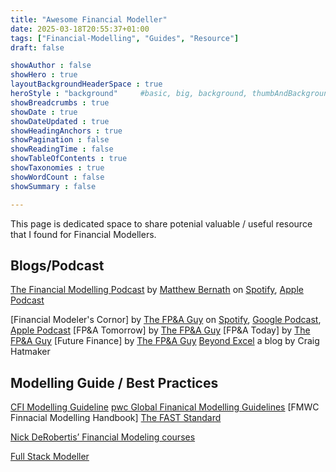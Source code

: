 ```yaml
---
title: "Awesome Financial Modeller"
date: 2025-03-18T20:55:37+01:00
tags: ["Financial-Modelling", "Guides", "Resource"]
draft: false

showAuthor : false
showHero : true
layoutBackgroundHeaderSpace : true
heroStyle : "background"     #basic, big, background, thumbAndBackground
showBreadcrumbs : true
showDate : true
showDateUpdated : true
showHeadingAnchors : true
showPagination : false
showReadingTime : false
showTableOfContents : true
showTaxonomies : true
showWordCount : false
showSummary : false

---
```


This page is dedicated space to share potenial valuable / useful resource that I found for Financial Modellers. 

## Blogs/Podcast

[The Financial Modelling Podcast](https://financialmodellingpodcast.com/blog/) by [Matthew Bernath](https://www.linkedin.com/in/matthewbernath/) on [Spotify](https://open.spotify.com/show/1A4JQNYReD9JjuPyt5CScm), [Apple Podcast](https://podcasts.apple.com/us/podcast/the-financial-modelling-podcast/id1429518813)



[Financial Modeler's Cornor] by [The FP&A Guy](https://www.thefpandaguy.com/) on [Spotify](https://open.spotify.com/show/1AD5DxVXaTQGwGJGFS6cYq), [Google Podcast](https://podcasts.google.com/u/1/feed/aHR0cHM6Ly9zYXNwb2QuY29tL2ZlZWQvZ29vZ2xlL3RoZWZwYW5kYWd1eS83My54bWw), [Apple Podcast](https://podcasts.apple.com/us/podcast/financial-modelers-corner/id1693354484)
[FP&A Tomorrow] by [The FP&A Guy](https://www.thefpandaguy.com/) 
[FP&A Today] by [The FP&A Guy](https://www.thefpandaguy.com/) 
[Future Finance] by  [The FP&A Guy](https://www.thefpandaguy.com/) 
[Beyond Excel](https://sites.google.com/site/beyondexcel/home?authuser=0) a blog by Craig Hatmaker 




## Modelling Guide / Best Practices

[CFI Modelling Guideline](https://corporatefinanceinstitute.com/resources/financial-modeling/free-financial-modeling-guide/)
[pwc Global Finanical Modelling Guidelines](https://www.pwc.com.au/deals/assets/pwc-global-financial-modeling-guidelines-booklet-live.pdf)
[FMWC Finnacial Modelling Handbook]
[The FAST Standard](https://www.fast-standard.org/wp-content/uploads/2019/10/FAST-Standard-02c-July-2019.pdf)



 [Nick DeRobertis’ Financial Modeling courses](https://nickderobertis.github.io/fin-model-course/index.html)


 [Full Stack Modeller](https://www.fullstackmodeller.com/blog)